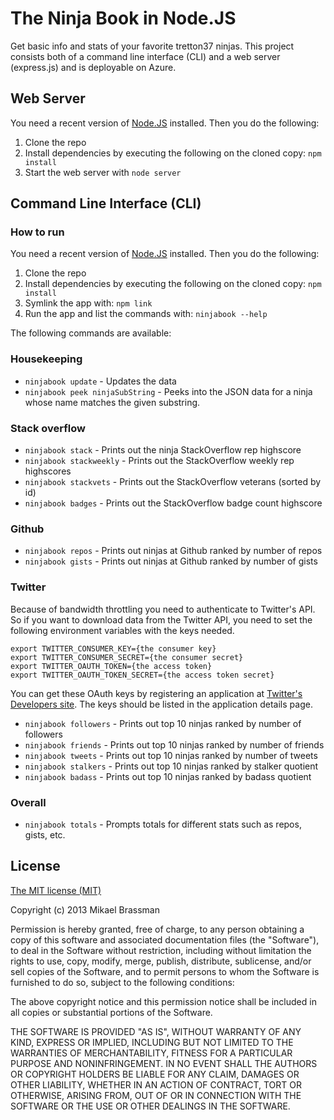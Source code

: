 # The Ninja Book in Node.JS

Get basic info and stats of your favorite tretton37 ninjas. This project consists both of a command line interface (CLI) and a web server (express.js) and is deployable on Azure.

## Web Server

You need a recent version of [Node.JS](http://nodejs.org/) installed. Then you do the following:

1. Clone the repo
2. Install dependencies by executing the following on the cloned copy: `npm install`
3. Start the web server with `node server`

## Command Line Interface (CLI)

### How to run

You need a recent version of [Node.JS](http://nodejs.org/) installed. Then you do the following:

1. Clone the repo
2. Install dependencies by executing the following on the cloned copy: `npm install`
3. Symlink the app with: `npm link`
4. Run the app and list the commands with: `ninjabook --help`

The following commands are available:

### Housekeeping

* `ninjabook update` - Updates the data
* `ninjabook peek ninjaSubString` - Peeks into the JSON data for a ninja whose name matches the given substring.

### Stack overflow

* `ninjabook stack` - Prints out the ninja StackOverflow rep highscore
* `ninjabook stackweekly` - Prints out the StackOverflow weekly rep highscores
* `ninjabook stackvets` - Prints out the StackOverflow veterans (sorted by id)
* `ninjabook badges` - Prints out the StackOverflow badge count highscore

### Github

* `ninjabook repos` - Prints out ninjas at Github ranked by number of repos
* `ninjabook gists` - Prints out ninjas at Github ranked by number of gists

### Twitter

Because of bandwidth throttling you need to authenticate to Twitter's API. So if you want to download data from the Twitter API, you need to set the following environment variables with the keys needed.

    export TWITTER_CONSUMER_KEY={the consumer key}
    export TWITTER_CONSUMER_SECRET={the consumer secret}
    export TWITTER_OAUTH_TOKEN={the access token}
    export TWITTER_OAUTH_TOKEN_SECRET={the access token secret}

You can get these OAuth keys by registering an application at [Twitter's Developers site](https://dev.twitter.com/apps). The keys should be listed in the application details page.

* `ninjabook followers` - Prints out top 10 ninjas ranked by number of followers
* `ninjabook friends` - Prints out top 10 ninjas ranked by number of friends
* `ninjabook tweets` - Prints out top 10 ninjas ranked by number of tweets
* `ninjabook stalkers` - Prints out top 10 ninjas ranked by stalker quotient
* `ninjabook badass` - Prints out top 10 ninjas ranked by badass quotient

### Overall

* `ninjabook totals` - Prompts totals for different stats such as repos, gists, etc.

## License

[The MIT license (MIT)](http://opensource.org/licenses/MIT)

Copyright (c) 2013 Mikael Brassman

Permission is hereby granted, free of charge, to any person obtaining a copy
of this software and associated documentation files (the "Software"), to deal
in the Software without restriction, including without limitation the rights
to use, copy, modify, merge, publish, distribute, sublicense, and/or sell
copies of the Software, and to permit persons to whom the Software is
furnished to do so, subject to the following conditions:

The above copyright notice and this permission notice shall be included in
all copies or substantial portions of the Software.

THE SOFTWARE IS PROVIDED "AS IS", WITHOUT WARRANTY OF ANY KIND, EXPRESS OR
IMPLIED, INCLUDING BUT NOT LIMITED TO THE WARRANTIES OF MERCHANTABILITY,
FITNESS FOR A PARTICULAR PURPOSE AND NONINFRINGEMENT. IN NO EVENT SHALL THE
AUTHORS OR COPYRIGHT HOLDERS BE LIABLE FOR ANY CLAIM, DAMAGES OR OTHER
LIABILITY, WHETHER IN AN ACTION OF CONTRACT, TORT OR OTHERWISE, ARISING FROM,
OUT OF OR IN CONNECTION WITH THE SOFTWARE OR THE USE OR OTHER DEALINGS IN
THE SOFTWARE.
